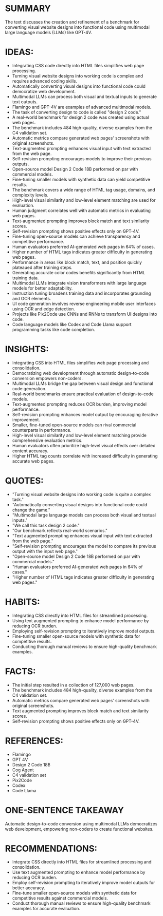 # SUMMARY
The text discusses the creation and refinement of a benchmark for converting visual website designs into functional code using multimodal large language models (LLMs) like GPT-4V.

# IDEAS:
- Integrating CSS code directly into HTML files simplifies web page processing.
- Turning visual website designs into working code is complex and requires advanced coding skills.
- Automatically converting visual designs into functional code could democratize web development.
- Multimodal LLMs can process both visual and textual inputs to generate text outputs.
- Flamingo and GPT-4V are examples of advanced multimodal models.
- The task of converting design to code is called "design 2 code."
- A real-world benchmark for design 2 code was created using actual web pages.
- The benchmark includes 484 high-quality, diverse examples from the C4 validation set.
- Automatic metrics compare generated web pages' screenshots with original screenshots.
- Text-augmented prompting enhances visual input with text extracted from the web page.
- Self-revision prompting encourages models to improve their previous outputs.
- Open-source model Design 2 Code 18B performed on par with commercial models.
- Fine-tuning smaller models with synthetic data can yield competitive results.
- The benchmark covers a wide range of HTML tag usage, domains, and complexity levels.
- High-level visual similarity and low-level element matching are used for evaluation.
- Human judgment correlates well with automatic metrics in evaluating web pages.
- Text-augmented prompting improves block match and text similarity scores.
- Self-revision prompting shows positive effects only on GPT-4V.
- Fine-tuning open-source models can achieve transparency and competitive performance.
- Human evaluators preferred AI-generated web pages in 64% of cases.
- Higher number of HTML tags indicates greater difficulty in generating web pages.
- Performance in areas like block match, text, and position quickly plateaued after training steps.
- Generating accurate color codes benefits significantly from HTML training data.
- Multimodal LLMs integrate vision transformers with large language models for better adaptability.
- Instruction tuning broadens training data and incorporates grounding and OCR elements.
- UI code generation involves reverse engineering mobile user interfaces using OCR and edge detection.
- Projects like Pix2Code use CNNs and RNNs to transform UI designs into code.
- Code language models like Codex and Code Llama support programming tasks like code completion.

# INSIGHTS:
- Integrating CSS into HTML files simplifies web page processing and consolidation.
- Democratizing web development through automatic design-to-code conversion empowers non-coders.
- Multimodal LLMs bridge the gap between visual design and functional code generation.
- Real-world benchmarks ensure practical evaluation of design-to-code models.
- Text-augmented prompting reduces OCR burden, improving model performance.
- Self-revision prompting enhances model output by encouraging iterative improvement.
- Smaller, fine-tuned open-source models can rival commercial counterparts in performance.
- High-level visual similarity and low-level element matching provide comprehensive evaluation metrics.
- Human evaluators often prioritize high-level visual effects over detailed content accuracy.
- Higher HTML tag counts correlate with increased difficulty in generating accurate web pages.

# QUOTES:
- "Turning visual website designs into working code is quite a complex task."
- "Automatically converting visual designs into functional code could change the game."
- "Multimodal large language models can process both visual and textual inputs."
- "We call this task design 2 code."
- "Our benchmark reflects real-world scenarios."
- "Text augmented prompting enhances visual input with text extracted from the web page."
- "Self-revision prompting encourages the model to compare its previous output with the input web page."
- "Open-source model Design 2 Code 18B performed on par with commercial models."
- "Human evaluators preferred AI-generated web pages in 64% of cases."
- "Higher number of HTML tags indicates greater difficulty in generating web pages."

# HABITS:
- Integrating CSS directly into HTML files for streamlined processing.
- Using text augmented prompting to enhance model performance by reducing OCR burden.
- Employing self-revision prompting to iteratively improve model outputs.
- Fine-tuning smaller open-source models with synthetic data for competitive results.
- Conducting thorough manual reviews to ensure high-quality benchmark examples.

# FACTS:
- The initial step resulted in a collection of 127,000 web pages.
- The benchmark includes 484 high-quality, diverse examples from the C4 validation set.
- Automatic metrics compare generated web pages' screenshots with original screenshots.
- Text augmented prompting improves block match and text similarity scores.
- Self-revision prompting shows positive effects only on GPT-4V.

# REFERENCES:
- Flamingo
- GPT 4V
- Design 2 Code 18B
- Cog Agent
- C4 validation set
- Pix2Code
- Codex
- Code Llama

# ONE-SENTENCE TAKEAWAY
Automatic design-to-code conversion using multimodal LLMs democratizes web development, empowering non-coders to create functional websites.

# RECOMMENDATIONS:
- Integrate CSS directly into HTML files for streamlined processing and consolidation.
- Use text augmented prompting to enhance model performance by reducing OCR burden.
- Employ self-revision prompting to iteratively improve model outputs for better accuracy.
- Fine-tune smaller open-source models with synthetic data for competitive results against commercial models.
- Conduct thorough manual reviews to ensure high-quality benchmark examples for accurate evaluation.